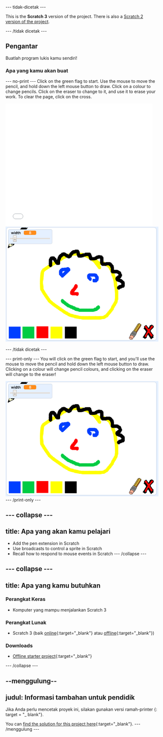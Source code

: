 \--- tidak-dicetak \---

This is the **Scratch 3** version of the project. There is also a [Scratch 2 version of the project](https://projects.raspberrypi.org/en/projects/paint-box-scratch2).

\--- /tidak dicetak \---

## Pengantar

Buatlah program lukis kamu sendiri!

### Apa yang kamu akan buat

\--- no-print \--- Click on the green flag to start. Use the mouse to move the pencil, and hold down the left mouse button to draw. Click on a colour to change pencils. Click on the eraser to change to it, and use it to erase your work. To clear the page, click on the cross.

<div class="scratch-preview">
  <iframe allowtransparency="true" width="485" height="402" src="//scratch.mit.edu/projects/embed/267243161/?autostart=false" frameborder="0" scrolling="no"></iframe>
  <img src="images/showcase.png">
</div>

\--- /tidak dicetak \---

\--- print-only \--- You will click on the green flag to start, and you'll use the mouse to move the pencil and hold down the left mouse button to draw. Clicking on a colour will change pencil colours, and clicking on the eraser will change to the eraser!

![showcase](images/showcase.png) \--- /print-only \---

## \--- collapse \---

## title: Apa yang akan kamu pelajari

+ Add the pen extension in Scratch
+ Use broadcasts to control a sprite in Scratch
+ Recall how to respond to mouse events in Scratch \--- /collapse \---

## \--- collapse \---

## title: Apa yang kamu butuhkan

### Perangkat Keras

+ Komputer yang mampu menjalankan Scratch 3

### Perangkat Lunak

+ Scratch 3 (baik [online](http://rpf.io/scratchon){:target="_blank"} atau [offline](http://rpf.io/scratchoff){:target="_blank"})

### Downloads

+ [Offline starter project](http://rpf.io/p/en/paint-box-go){:target="_blank"}

\--- /collapse \---

## --menggulung--

## judul: Informasi tambahan untuk pendidik

Jika Anda perlu mencetak proyek ini, silakan gunakan versi ramah-printer [](https://projects.raspberrypi.org/en/projects/paint-box/print){: target = "_ blank"}.

You can [find the solution for this project here](http://rpf.io/p/en/paint-box-get){:target="_blank"}. \--- /menggulung \---